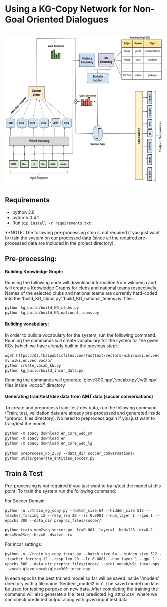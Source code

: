 # Using a KG-Copy Network for Non-Goal Oriented Dialogues
&nbsp;&nbsp;&nbsp;&nbsp;<img src="https://github.com/SmartDataAnalytics/KG-Copy_Network/blob/master/img/kg_copy.png" height="480" width="800">

## Requirements
- python 3.6
- pytorch 0.4.1
- Run ```pip install -r requirements.txt```

**NOTE: The following pre-processing step is not required if you just want to train the system on our processed data (since all the required pre-processed data are included in the project directory).


## Pre-processing:

#### Building Knowledge Graph:
Running the following code will download information from wikipedia and will create a Knowledge Graphs for clubs and national teams respectively. Names of the selected clubs and national teams are currently hard-coded into the 'build_KG_clubs.py','build_KG_national_teams.py' files:
```
python kg_build/build_KG_clubs.py
python kg_build/build_KG_national_teams.py
```

#### Building vocabulary:
In order to build a vocabulary for the system, run the following command. Running the commands will create vocabulary for the system for the given KGs (which we have already built in the previous step) :
```
wget https://dl.fbaipublicfiles.com/fasttext/vectors-wiki/wiki.en.vec
mv wiki.en.vec vocab/
python create_vocab_kb.py
python kg_build/build_incar_data.py
```
Running the commands will generate 'glove300.npy','vocab.npy','w2i.npy' files inside 'vocab/' directory

#### Generating train/test/dev data from AMT data (soccer conversations) 
To create and preprocess train-test-dev data, run the following command (Train, test, validation data are already pre-processed and generated inside \preproc_files  directory).
No need to preprocess again if you just want to train/test the model.
```
python -m spacy download en_core_web_sm
python -m spacy download en
python -m spacy download en_core_web_lg

python preprocess_kb_2.py --data_dir soccer_conversations/
python utils/generate_entities_soccer.py
```


## Train & Test
Pre-processing is not required if you just want to train/test the model at this point. To train the system run the following command:

For Soccer Domain:
```
python -u ./train_kg_copy.py --batch_size 64 --hidden_size 512 --teacher_forcing 12 --resp_len 20 --lr 0.0001 --num_layer 1 --gpu 1 --epochs 300 --data_dir preproc_files/soccer/
```

```
python train_mem2seq_soccer.py -lr=0.001 -layer=1 -hdd=128 -dr=0.2 -dec=Mem2Seq -bsz=8 -ds=kvr -t=
```


For incar settings:
```
python -u ./train_kg_copy_incar.py --batch_size 64 --hidden_size 512 --teacher_forcing 12 --resp_len 20 --lr 0.0001 --num_layer 1 --gpu 1 --epochs 300 --data_dir preproc_files/incar/ --stoi vocab/w2i_incar.npy --vocab_glove vocab/glove300_incar.npy
```

In each epochs the best trained model so far will be saved inside '/models' directory with a file name 'Sentient_model2.bin'. The saved model can later be used for testing purpose on new data.
After completing the training the command will also generate a file 'test_predicted_kg_attn2.csv' where we can check predicted output along with given input test data. 

